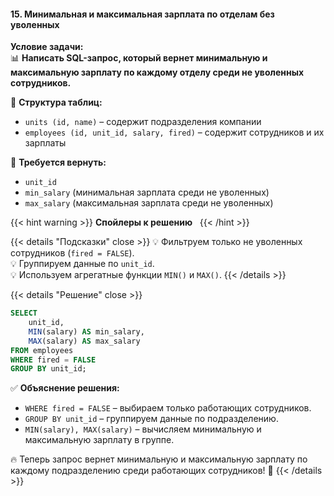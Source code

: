 #### 15. Минимальная и максимальная зарплата по отделам без уволенных

**Условие задачи:**  
📊 **Написать SQL-запрос, который вернет минимальную и максимальную зарплату по каждому отделу среди не уволенных сотрудников.**


📌 **Структура таблиц:**

- `units (id, name)` – содержит подразделения компании
- `employees (id, unit_id, salary, fired)` – содержит сотрудников и их зарплаты

🚀 **Требуется вернуть:**

- `unit_id`
- `min_salary` (минимальная зарплата среди не уволенных)
- `max_salary` (максимальная зарплата среди не уволенных)



{{< hint warning >}}
**Спойлеры к решению**  
{{< /hint >}}

{{< details "Подсказки" close >}}
💡 Фильтруем только не уволенных сотрудников (`fired = FALSE`).  
💡 Группируем данные по `unit_id`.  
💡 Используем агрегатные функции `MIN()` и `MAX()`.
{{< /details >}}

{{< details "Решение" close >}}

```sql
SELECT 
    unit_id, 
    MIN(salary) AS min_salary, 
    MAX(salary) AS max_salary
FROM employees
WHERE fired = FALSE
GROUP BY unit_id;
```

✅ **Объяснение решения:**

- `WHERE fired = FALSE` – выбираем только работающих сотрудников.
- `GROUP BY unit_id` – группируем данные по подразделению.
- `MIN(salary), MAX(salary)` – вычисляем минимальную и максимальную зарплату в группе.

🔥 Теперь запрос вернет минимальную и максимальную зарплату по каждому подразделению среди работающих сотрудников! 🚀
{{< /details >}}